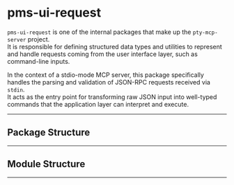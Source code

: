 # pms-ui-request

`pms-ui-request` is one of the internal packages that make up the `pty-mcp-server` project.  
It is responsible for defining structured data types and utilities to represent and handle requests coming from the user interface layer, such as command-line inputs.

In the context of a stdio-mode MCP server, this package specifically handles the parsing and validation of JSON-RPC requests received via `stdin`.  
It acts as the entry point for transforming raw JSON input into well-typed commands that the application layer can interpret and execute.

---

## Package Structure

---

## Module Structure

---
